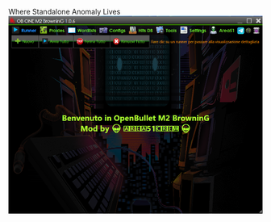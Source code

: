 Where Standalone Anomaly Lives
![image](https://github.com/Area51Crew/OB-M2-Browning/raw/main/OB%20ONE%20Browning%201.0.6.png)
